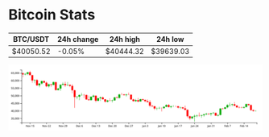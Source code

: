 # Bitcoin Stats

BTC/USDT|24h change|24h high|24h low|
|---|---|---|---|
|$40050.52|-0.05%|$40444.32|$39639.03|

<img src="./chart.svg">
